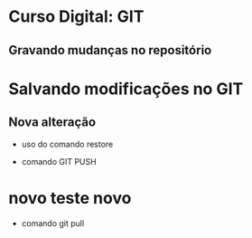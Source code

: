 ﻿# Curso Digital: GIT

## Gravando mudanças no repositório

# Salvando modificações no GIT

## Nova alteração

* uso do comando restore

* comando GIT PUSH

# novo teste novo
* comando git pull
